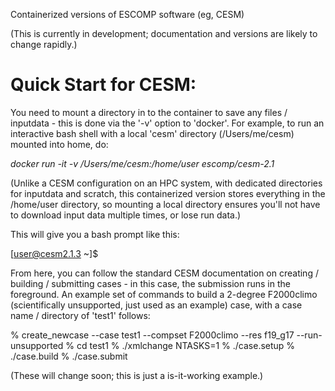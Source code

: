 
Containerized versions of ESCOMP software (eg, CESM)

(This is currently in development; documentation and versions are likely to change rapidly.)



# Quick Start for CESM:

You need to mount a directory in to the container to save any files / inputdata - this is done via the '-v' option to 'docker'.  For example, to run an interactive bash shell with a local 'cesm' directory (/Users/me/cesm) mounted into home, do:

<i>docker run -it -v /Users/me/cesm:/home/user escomp/cesm-2.1</i>


(Unlike a CESM configuration on an HPC system, with dedicated directories for inputdata and scratch, this containerized version stores everything in the /home/user directory, so mounting a local directory ensures you'll not have to download input data multiple times, or lose run data.)

This will give you a bash prompt like this:

[user@cesm2.1.3 ~]$

From here, you can follow the standard CESM documentation on creating / building / submitting cases - in this case, the submission runs in the foreground.  An example set of commands to build a 2-degree F2000climo (scientifically unsupported, just used as an example) case, with a case name / directory of 'test1' follows:

% create_newcase --case test1 --compset F2000climo --res f19_g17 --run-unsupported
% cd test1
% ./xmlchange NTASKS=1
% ./case.setup
% ./case.build
% ./case.submit

(These will change soon; this is just a is-it-working example.)
